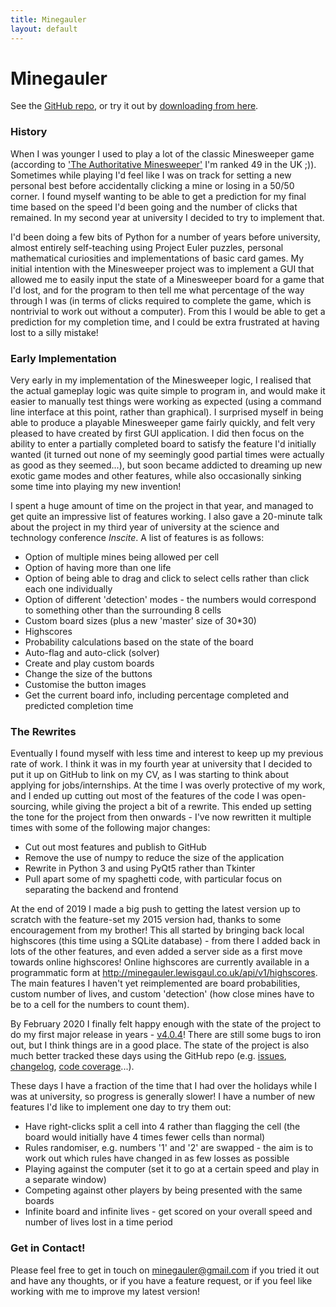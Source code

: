 ```yaml
---
title: Minegauler
layout: default
---
```


# Minegauler


See the [GitHub repo](https://github.com/LewisGaul/minegauler), or try it out by [downloading from here](https://github.com/LewisGaul/minegauler/releases).


### History

When I was younger I used to play a lot of the classic Minesweeper game (according to ['The Authoritative Minesweeper'](http://www.minesweeper.info/countryranking.html?country=186) I'm ranked 49 in the UK ;)). Sometimes while playing I'd feel like I was on track for setting a new personal best before accidentally clicking a mine or losing in a 50/50 corner. I found myself wanting to be able to get a prediction for my final time based on the speed I'd been going and the number of clicks that remained. In my second year at university I decided to try to implement that.

I'd been doing a few bits of Python for a number of years before university, almost entirely self-teaching using Project Euler puzzles, personal mathematical curiosities and implementations of basic card games. My initial intention with the Minesweeper project was to implement a GUI that allowed me to easily input the state of a Minesweeper board for a game that I'd lost, and for the program to then tell me what percentage of the way through I was (in terms of clicks required to complete the game, which is nontrivial to work out without a computer). From this I would be able to get a prediction for my completion time, and I could be extra frustrated at having lost to a silly mistake!


### Early Implementation

Very early in my implementation of the Minesweeper logic, I realised that the actual gameplay logic was quite simple to program in, and would make it easier to manually test things were working as expected (using a command line interface at this point, rather than graphical). I surprised myself in being able to produce a playable Minesweeper game fairly quickly, and felt very pleased to have created by first GUI application. I did then focus on the ability to enter a partially completed board to satisfy the feature I'd initially wanted (it turned out none of my seemingly good partial times were actually as good as they seemed...), but soon became addicted to dreaming up new exotic game modes and other features, while also occasionally sinking some time into playing my new invention!

I spent a huge amount of time on the project in that year, and managed to get quite an impressive list of features working. I also gave a 20-minute talk about the project in my third year of university at the science and technology conference *Inscite*. A list of features is as follows:
 - Option of multiple mines being allowed per cell
 - Option of having more than one life
 - Option of being able to drag and click to select cells rather than click each one individually
 - Option of different 'detection' modes - the numbers would correspond to something other than the surrounding 8 cells
 - Custom board sizes (plus a new 'master' size of 30*30)
 - Highscores
 - Probability calculations based on the state of the board
 - Auto-flag and auto-click (solver)
 - Create and play custom boards
 - Change the size of the buttons
 - Customise the button images
 - Get the current board info, including percentage completed and predicted completion time


### The Rewrites

Eventually I found myself with less time and interest to keep up my previous rate of work. I think it was in my fourth year at university that I decided to put it up on GitHub to link on my CV, as I was starting to think about applying for jobs/internships. At the time I was overly protective of my work, and I ended up cutting out most of the features of the code I was open-sourcing, while giving the project a bit of a rewrite. This ended up setting the tone for the project from then onwards - I've now rewritten it multiple times with some of the following major changes:
 - Cut out most features and publish to GitHub
 - Remove the use of numpy to reduce the size of the application
 - Rewrite in Python 3 and using PyQt5 rather than Tkinter
 - Pull apart some of my spaghetti code, with particular focus on separating the backend and frontend

At the end of 2019 I made a big push to getting the latest version up to scratch with the feature-set my 2015 version had, thanks to some encouragement from my brother! This all started by bringing back local highscores (this time using a SQLite database) - from there I added back in lots of the other features, and even added a server side as a first move towards online highscores! Online highscores are currently available in a programmatic form at <http://minegauler.lewisgaul.co.uk/api/v1/highscores>. The main features I haven't yet reimplemented are board probabilities, custom number of lives, and custom 'detection' (how close mines have to be to a cell for the numbers to count them).

By February 2020 I finally felt happy enough with the state of the project to do my first major release in years - [v4.0.4](https://github.com/LewisGaul/minegauler/releases/tag/v4.0.4)! There are still some bugs to iron out, but I think things are in a good place. The state of the project is also much better tracked these days using the GitHub repo (e.g. [issues](https://github.com/LewisGaul/minegauler/issues), [changelog](https://github.com/LewisGaul/minegauler/blob/master/CHANGELOG.md), [code coverage](https://codecov.io/gh/LewisGaul/minegauler/)...).

These days I have a fraction of the time that I had over the holidays while I was at university, so progress is generally slower! I have a number of new features I'd like to implement one day to try them out:
 - Have right-clicks split a cell into 4 rather than flagging the cell (the board would initially have 4 times fewer cells than normal)
 - Rules randomiser, e.g. numbers '1' and '2' are swapped - the aim is to work out which rules have changed in as few losses as possible
 - Playing against the computer (set it to go at a certain speed and play in a separate window)
 - Competing against other players by being presented with the same boards
 - Infinite board and infinite lives - get scored on your overall speed and number of lives lost in a time period


### Get in Contact!

Please feel free to get in touch on <minegauler@gmail.com> if you tried it out and have any thoughts, or if you have a feature request, or if you feel like working with me to improve my latest version!

